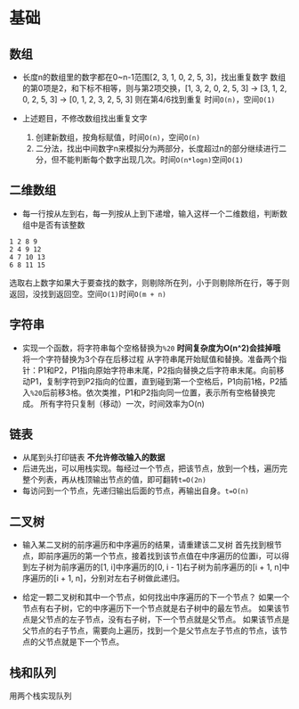 # 基础
## 数组
* 长度n的数组里的数字都在0~n-1范围[2, 3, 1, 0, 2, 5, 3]，找出重复数字
数组的第0项是2，和下标不相等，则与第2项交换，[1, 3, 2, 0, 2, 5, 3] -> [3, 1, 2, 0, 2, 5, 3] -> [0, 1, 2, 3, 2, 5, 3] 则在第4/6找到重复
时间`O(n)`，空间`O(1)`

* 上述题目，不修改数组找出重复文字
  1. 创建新数组，按角标赋值，时间`O(n)`，空间`O(n)`
  2. 二分法，找出中间数字n来模拟分为两部分，长度超过n的部分继续进行二分，但不能判断每个数字出现几次。时间`O(n*logn)`空间`O(1)`

## 二维数组
* 每一行按从左到右，每一列按从上到下递增，输入这样一个二维数组，判断数组中是否有该整数
```
1 2 8 9
2 4 9 12
4 7 10 13
6 8 11 15
```
选取右上数字如果大于要查找的数字，则剔除所在列，小于则剔除所在行，等于则返回，没找到返回空。空间`O(1)`时间`O(m + n)`

## 字符串
* 实现一个函数，将字符串每个空格替换为`%20`
**时间复杂度为O(n^2)会挂掉哦**
将一个字符替换为3个存在后移过程
从字符串尾开始赋值和替换。准备两个指针：P1和P2，P1指向原始字符串末尾，P2指向替换之后字符串末尾。向前移动P1，复制字符到P2指向的位置，直到碰到第一个空格后，P1向前1格，P2插入`%20`后前移3格。依次类推，P1和P2指向同一位置，表示所有空格替换完成。
所有字符只复制（移动）一次，时间效率为O(n)

## 链表
* 从尾到头打印链表
**不允许修改输入的数据**
* 后进先出，可以用栈实现。每经过一个节点，把该节点，放到一个栈，遍历完整个列表，再从栈顶输出节点的值，即可翻转`t=O(2n)`
* 每访问到一个节点，先递归输出后面的节点，再输出自身。`t=O(n)`

## 二叉树
* 输入某二叉树的前序遍历和中序遍历的结果，请重建该二叉树
首先找到根节点，即前序遍历的第一个节点，接着找到该节点值在中序遍历的位置i，可以得到左子树为前序遍历的[1, i]中序遍历的[0, i - 1]右子树为前序遍历的[i + 1, n]中序遍历的[i + 1, n]，分别对左右子树做此递归。

* 给定一颗二叉树和其中一个节点，如何找出中序遍历的下一个节点？
如果一个节点有右子树，它的中序遍历下一个节点就是右子树中的最左节点。
如果该节点是父节点的左子节点，没有右子树，下一个节点就是父节点。
如果该节点是父节点的右子节点，需要向上遍历，找到一个是父节点左子节点的节点，该节点的父节点就是下一个节点。

## 栈和队列
用两个栈实现队列
